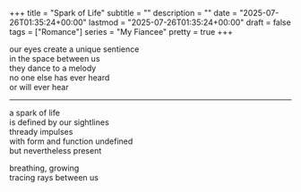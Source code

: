 +++
title = "Spark of Life"
subtitle = ""
description = ""
date = "2025-07-26T01:35:24+00:00"
lastmod = "2025-07-26T01:35:24+00:00"
draft = false
tags = ["Romance"]
series = "My Fiancee"
pretty = true
+++

our eyes create a unique sentience  
in the space between us  
they dance to a melody  
no one else has ever heard  
or will ever hear  

---

a spark of life  
is defined by our sightlines  
thready impulses  
with form and function undefined  
but nevertheless present


breathing, growing  
tracing rays between us 